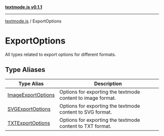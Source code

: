 [**textmode.js v0.1.1**](../../../README.md)

***

[textmode.js](../../../README.md) / ExportOptions

# ExportOptions

All types related to export options for different formats.

## Type Aliases

| Type Alias | Description |
| ------ | ------ |
| [ImageExportOptions](type-aliases/ImageExportOptions.md) | Options for exporting the textmode content to image format. |
| [SVGExportOptions](type-aliases/SVGExportOptions.md) | Options for exporting the textmode content to SVG format. |
| [TXTExportOptions](type-aliases/TXTExportOptions.md) | Options for exporting the textmode content to TXT format. |
